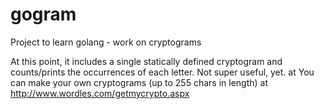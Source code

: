 # gogram
Project to learn golang - work on cryptograms

At this point, it includes a single statically defined cryptogram and counts/prints the occurrences of each letter. 
Not super useful, yet.
at 
You can make your own cryptograms (up to 255 chars in length) at http://www.wordles.com/getmycrypto.aspx
